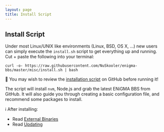 ```yaml
---
layout: page
title: Install Script
---
```

## Install Script
Under most Linux/UNIX like environments (Linux, BSD, OS X, ...)  new users can simply execute the `install.sh` script to get everything up and running. Cut + paste the following into your terminal:

```
curl -o- https://raw.githubusercontent.com/NuSkooler/enigma-bbs/master/misc/install.sh | bash
```

:eyes: You may wish to review the [installation script](https://raw.githubusercontent.com/NuSkooler/enigma-bbs/master/misc/install.sh)
on GitHub before running it!

The script will install `nvm`, Node.js and grab the latest ENiGMA BBS from GitHub. It will also guide you through creating a basic configuration file, and recommend some packages to install.

:information_source: After installing:
* Read [External Binaries](../configuration/external-binaries.md)
* Read [Updating](../admin/updating.md)

